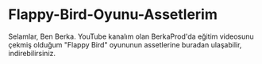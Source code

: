 # Flappy-Bird-Oyunu-Assetlerim
Selamlar, Ben Berka.
YouTube kanalım olan BerkaProd'da eğitim videosunu çekmiş olduğum "Flappy Bird" oyununun assetlerine buradan ulaşabilir, indirebilirsiniz.
